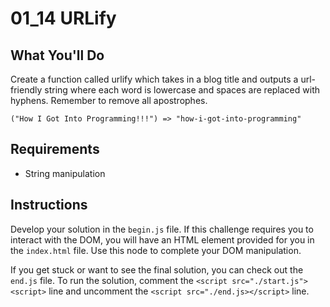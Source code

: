 # 01_14 URLify

## What You'll Do

Create a function called urlify which takes in a blog title and outputs a url-friendly string where each word is lowercase and spaces are replaced with hyphens. Remember to remove all apostrophes.

```
("How I Got Into Programming!!!") => "how-i-got-into-programming"
```

## Requirements

- String manipulation

## Instructions

Develop your solution in the `begin.js` file. If this challenge requires you to interact with the DOM, you will have an HTML element provided for you in the `index.html` file. Use this node to complete your DOM manipulation.

If you get stuck or want to see the final solution, you can check out the `end.js` file. To run the solution, comment the `<script src="./start.js"><script>` line and uncomment the `<script src="./end.js></script>` line.
